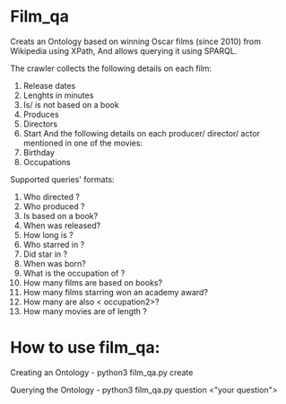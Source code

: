# Film_qa
Creats an Ontology based on winning Oscar films (since 2010) from Wikipedia using XPath, 
And allows querying it using SPARQL.

The crawler collects the following details on each film:
1. Release dates
2. Lenghts in minutes
3. Is/ is not based on a book
4. Produces
5. Directors
6. Start
And the following details on each producer/ director/ actor mentioned in one of the movies:
1. Birthday
2. Occupations

Supported queries' formats:
1. Who directed <film>?
2. Who produced <film>?
3. Is <film> based on a book?
4. When was <film> released?
5. How long is <film>?
6. Who starred in <film>?
7. Did <person> star in <film>?
8. When was <person> born?
9. What is the occupation of <person>?
10. How many films are based on books?
11. How many films starring <person> won an academy award?
12. How many <occupation1> are also < occupation2>?
13. How many movies are of length <duration>?

# How to use film_qa:
Creating an Ontology - python3 film_qa.py create 
  
Querying the Ontology - python3 film_qa.py question <"your question">
